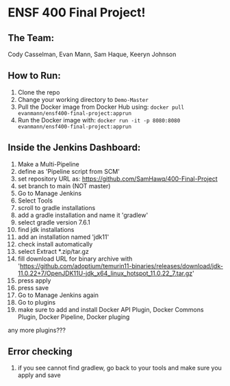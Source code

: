 # ENSF 400 Final Project!

## The Team:
Cody Casselman, Evan Mann, Sam Haque, Keeryn Johnson

## How to Run:
1. Clone the repo
2. Change your working directory to `Demo-Master`
3. Pull the Docker image from Docker Hub using: `docker pull evanmann/ensf400-final-project:apprun`
4. Run the Docker image with: `docker run -it -p 8080:8080 evanmann/ensf400-final-project:apprun`

## Inside the Jenkins Dashboard:
1. Make a Multi-Pipeline
2. define as 'Pipeline script from SCM'
3. set repository URL as: https://github.com/SamHawq/400-Final-Project
4. set branch to main (NOT master)
5. Go to Manage Jenkins
6. Select Tools
7. scroll to gradle installations
8. add a gradle installation and name it 'gradlew'
9. select gradle version 7.6.1
10. find jdk installations
11. add an installation named 'jdk11'
12. check install automatically
13. select Extract *.zip/tar.gz
14. fill download URL for binary archive with 'https://github.com/adoptium/temurin11-binaries/releases/download/jdk-11.0.22+7/OpenJDK11U-jdk_x64_linux_hotspot_11.0.22_7.tar.gz'
15. press apply
16. press save
17. Go to Manage Jenkins again
18. Go to plugins
19. make sure to add and install Docker API Plugin, Docker Commons Plugin, Docker Pipeline, Docker pluging

any more plugins???

## Error checking
1. if you see cannot find gradlew, go back to your tools and make sure you apply and save
